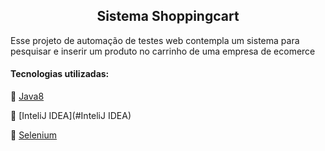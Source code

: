 

 
<h2 align="center"> Sistema Shoppingcart </h2>

Esse projeto de automação de testes web contempla um 
sistema para pesquisar e inserir um produto
no carrinho de uma empresa de ecomerce

#### Tecnologias utilizadas:

:small_blue_diamond: [Java8](#Java8)

:small_blue_diamond: [InteliJ IDEA](#InteliJ IDEA)

:small_blue_diamond: [Selenium](#Selenium)


